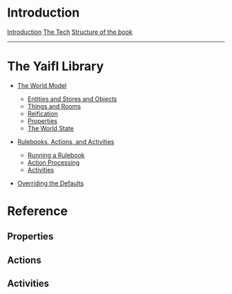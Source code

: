 # Introduction

[Introduction](./README.md)
[The Tech](intro/tech.md)
[Structure of the book](intro/structure.md)

---

# The Yaifl Library

- [The World Model]()
  - [Entities and Stores and Objects]()
  - [Things and Rooms]()
  - [Reification]()
  - [Properties]()
  - [The World State]()

- [Rulebooks, Actions, and Activities]()
  - [Running a Rulebook]()
  - [Action Processing]()
  - [Activities]()

- [Overriding the Defaults]()

# Reference

## Properties

## Actions

## Activities
